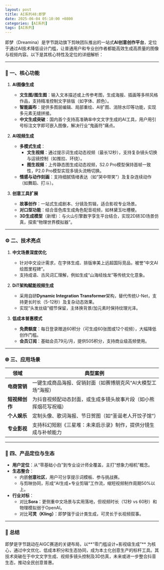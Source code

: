 ```yaml
---
layout: post
title: AI系列48:即梦
date: 2025-06-04 05:10:00 +0800
categories: [AI系列]
tags: [AI系列]
---
```

即梦（Dreamina）是字节跳动旗下剪映团队推出的一站式**AI创意创作平台**，定位于通过AI技术降低设计门槛，让普通用户和专业创作者都能高效生成高质量的图像与视频内容。以下是其核心特性及定位的详细解析：

---

### 🎨 **一、核心功能**
1. **AI图像生成**  
   - **文生图/图生图**：输入文本描述或上传参考图，生成海报、插画等多样风格作品，支持精准控制文字排版（如字体、颜色）。  
   - **智能画布**：提供多图层编辑、局部重绘、AI扩图、消除水印等功能，实现多元素无缝拼接。  
   - **中文生成突破**：国内首个支持高准确率中文文字生成的AI工具，用户用引号标注文字即可嵌入图像，解决行业“鬼画符”痛点。

2. **AI视频生成**  
   - **多模式生成**：  
     - **文生视频**：通过提示词生成动态视频（最长12秒），支持复杂镜头切换与运镜控制（如推拉、环绕）。  
     - **图生视频**：上传静态图生成动态视频，S2.0 Pro模型保持首帧一致性，P2.0 Pro模型实现多镜头流畅切换。  
   - **情感与动作刻画**：支持细腻情绪表达（如“哭中带笑”）及复杂连续动作（如舞蹈、打斗）。

3. **创意工具扩展**  
   - **故事创作**：一站式生成剧本、分镜及剪辑，适合影视专业场景。  
   - **对口型功能**：结合音色库生成角色配音视频，如林黛玉吐槽梗。  
   - **3D生成模型**（新增）：与火山引擎数字孪生平台结合，实现2D转3D场景仿真，探索“物理世界模拟器”。

---

### ⚙️ **二、技术亮点**
1. **中文场景深度优化**  
   - 针对中文设计需求，在字体生成、排版审美上远超国际竞品，被誉“中文AI绘图里程碑”。  
   - 支持成语、古风词汇理解，例如生成“山海经烛龙”等传统文化意象。

2. **DiT架构赋能视频生成**  
   - 采用自研**Dynamic Integration Transformer**架构，替代传统U-Net，支持更长时长（5-12秒）及复杂动态效果。  
   - 实现“头发丝级”细节保留，主体换背景/加元素时保持纹理光泽。

3. **低成本普惠模式**  
   - **免费额度**：每日登录赠送60积分（可生成60张图或12个视频），大幅降低创作门槛。  
   - **会员订阅**：基础会员79元/月，提供505积分，支持商业级高频使用。

---

### 🌐 **三、应用场景**
| **领域**       | **典型案例**                                                                 |  
|----------------|-----------------------------------------------------------------------------|  
| **电商营销**   | 一键生成商品海报、促销封面（如赛博朋克风“AI大模型工场”海报）         |  
| **短视频创作** | 为抖音视频配动态封面，或生成多镜头故事片段（如小熊挥烟花写祝福） |  
| **个人娱乐**   | 定制头像、歌词海报、节日贺图（如“圣诞老人开饺子馆”）       |  
| **专业影视**   | 支持科幻短剧《三星堆：未来启示录》制作，提供分镜生成与补帧能力          |  

---

### 🚀 **四、产品定位与生态**
- **用户定位**：从“零基础小白”到专业设计师全覆盖，主打“想象力相机”概念。  
- **生态整合**：  
  - 内嵌**创意社区**，用户可分享提示词模板、参与挑战赛。  
  - 与剪映协同，形成“AI生成+专业剪辑”工作流，缩短视频制作周期50%以上。  
- **行业对标**：  
  - 对比**Sora**：更侧重中文场景与实用落地，但视频时长（12秒 vs 60秒）和物理模拟弱于OpenAI。  
  - 对比**可灵（Kling）**：即梦强于设计类生成，可灵长于长视频叙事。

---

### 💎 **总结**  
即梦是字节跳动在AIGC赛道的关键布局，以**“零门槛设计+影视级生成”** 为核心，通过中文优化、低成本积分和生态协同，成为本土化创意生产的标杆工具。其技术突破在于中文文字生成、视频多镜头控制及3D仿真，未来或进一步整合抖音生态，推动全民创意普惠。  

